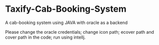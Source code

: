 # Taxify-Cab-Booking-System

A cab-booking system using JAVA with oracle as a backend

Please change the oracle credentials; change icon path; ecover path and cover path in the code; run using intellj.
